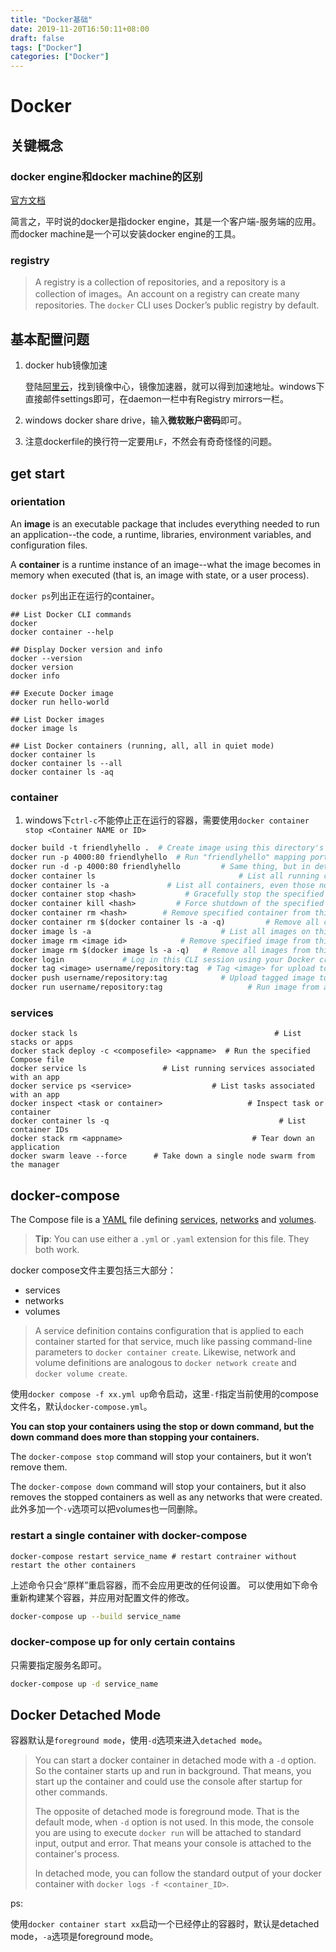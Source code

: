 ```yaml
---
title: "Docker基础"
date: 2019-11-20T16:50:11+08:00
draft: false
tags: ["Docker"]
categories: ["Docker"]
---
```


# Docker

## 关键概念

### docker engine和docker machine的区别

[官方文档](<https://docs.docker.com/machine/overview/#whats-the-difference-between-docker-engine-and-docker-machine>)

简言之，平时说的docker是指docker engine，其是一个客户端-服务端的应用。而docker machine是一个可以安装docker engine的工具。

### registry

> A registry is a collection of repositories, and a repository is a collection of images。An account on a registry can create many repositories. The `docker` CLI uses Docker’s public registry by default.

## 基本配置问题

1. docker hub镜像加速

   登陆[阿里云](https://cr.console.aliyun.com/undefined/instances/mirrors)，找到镜像中心，镜像加速器，就可以得到加速地址。windows下直接邮件settings即可，在daemon一栏中有Registry mirrors一栏。

2. windows docker share drive，输入**微软账户密码**即可。

3. 注意dockerfile的换行符一定要用`LF`，不然会有奇奇怪怪的问题。

## get start

### orientation

An **image** is an executable package that includes everything needed to run an application--the code, a runtime, libraries, environment variables, and configuration files.

A **container** is a runtime instance of an image--what the image becomes in memory when executed (that is, an image with state, or a user process).

`docker ps`列出正在运行的container。

```shell
## List Docker CLI commands
docker
docker container --help

## Display Docker version and info
docker --version
docker version
docker info

## Execute Docker image
docker run hello-world

## List Docker images
docker image ls

## List Docker containers (running, all, all in quiet mode)
docker container ls
docker container ls --all
docker container ls -aq
```

### container

1. windows下`ctrl-c`不能停止正在运行的容器，需要使用`docker container stop <Container NAME or ID>` 

```dockerfile
docker build -t friendlyhello .  # Create image using this directory's Dockerfile
docker run -p 4000:80 friendlyhello  # Run "friendlyhello" mapping port 4000 to 80（容器内部端口是80，外部4000）
docker run -d -p 4000:80 friendlyhello         # Same thing, but in detached mode(后台运行)
docker container ls                                # List all running containers
docker container ls -a             # List all containers, even those not running
docker container stop <hash>           # Gracefully stop the specified container
docker container kill <hash>         # Force shutdown of the specified container
docker container rm <hash>        # Remove specified container from this machine
docker container rm $(docker container ls -a -q)         # Remove all containers
docker image ls -a                             # List all images on this machine
docker image rm <image id>            # Remove specified image from this machine
docker image rm $(docker image ls -a -q)   # Remove all images from this machine
docker login             # Log in this CLI session using your Docker credentials
docker tag <image> username/repository:tag  # Tag <image> for upload to registry
docker push username/repository:tag            # Upload tagged image to registry
docker run username/repository:tag                   # Run image from a registry
```

### services

```shell
docker stack ls                                            # List stacks or apps
docker stack deploy -c <composefile> <appname>  # Run the specified Compose file
docker service ls                 # List running services associated with an app
docker service ps <service>                  # List tasks associated with an app
docker inspect <task or container>                   # Inspect task or container
docker container ls -q                                      # List container IDs
docker stack rm <appname>                             # Tear down an application
docker swarm leave --force      # Take down a single node swarm from the manager
```

## docker-compose

The Compose file is a [YAML](http://yaml.org/) file defining [services](https://docs.docker.com/compose/compose-file/#service-configuration-reference), [networks](https://docs.docker.com/compose/compose-file/#network-configuration-reference) and [volumes](https://docs.docker.com/compose/compose-file/#volume-configuration-reference). 

> **Tip**: You can use either a `.yml` or `.yaml` extension for this file. They both work.

docker compose文件主要包括三大部分：

- services
- networks
- volumes

> A service definition contains configuration that is applied to each container started for that service, much like passing command-line parameters to `docker container create`. Likewise, network and volume definitions are analogous to `docker network create` and `docker volume create`.

使用`docker compose -f xx.yml up`命令启动，这里`-f`指定当前使用的compose文件名，默认`docker-compose.yml`。

**You can stop your containers using the stop or down command, but the down command does more than stopping your containers.**

The `docker-compose stop` command will stop your containers, but it won’t remove them.

The `docker-compose down` command will stop your containers, but it also removes the stopped containers as well as any networks that were created. 此外多加一个`-v`选项可以把volumes也一同删除。

### restart a single container with docker-compose

```shell
docker-compose restart service_name # restart contrainer without restart the other containers
```

上述命令只会“原样”重启容器，而不会应用更改的任何设置。
可以使用如下命令重新构建某个容器，并应用对配置文件的修改。

```sh
docker-compose up --build service_name
```

### docker-compose up for only certain contains

只需要指定服务名即可。

```sh
docker-compose up -d service_name
```

## Docker Detached Mode

容器默认是`foreground mode`，使用`-d`选项来进入`detached mode`。

>You can start a docker container in detached mode with a `-d` option. So the container starts up and run in background. That means, you start up the container and could use the console after startup for other commands.
>
>The opposite of detached mode is foreground mode. That is the default mode, when `-d` option is not used. In this mode, the console you are using to execute `docker run` will be attached to standard input, output and error. That means your console is attached to the container's process.
>
>In detached mode, you can follow the standard output of your docker container with `docker logs -f <container_ID>`.

ps:

使用`docker container start xx`启动一个已经停止的容器时，默认是detached mode，`-a`选项是foreground mode。





